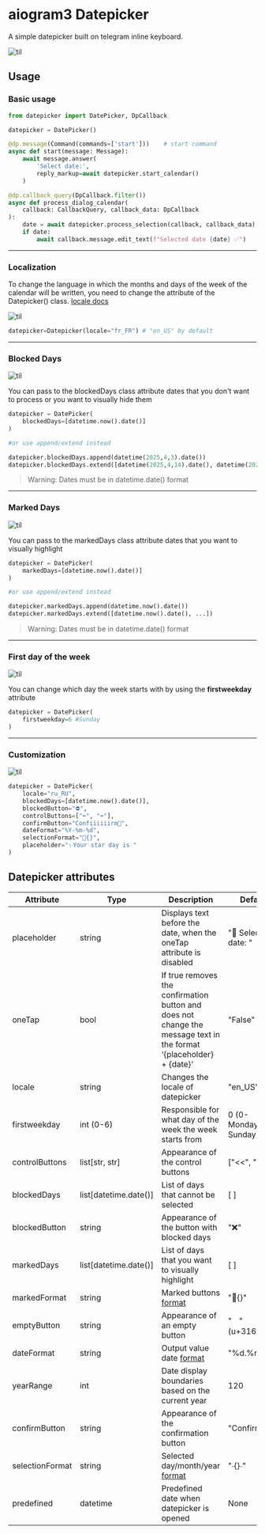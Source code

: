 # aiogram3 Datepicker
A simple datepicker built on telegram inline keyboard.

![til](img/gif1.gif)
## Usage

### Basic usage
```python
from datepicker import DatePicker, DpCallback

datepicker = DatePicker()

@dp.message(Command(commands=['start']))    # start command
async def start(message: Message):
    await message.answer(
        'Select date:', 
        reply_markup=await datepicker.start_calendar()
    )

@dp.callback_query(DpCallback.filter())
async def process_dialog_calendar(
    callback: CallbackQuery, callback_data: DpCallback
):
    date = await datepicker.process_selection(callback, callback_data)
    if date:
        await callback.message.edit_text(f"Selected date {date} ✅")
```
***
### Localization

To change the language in which the months and days of the week of the calendar will be written, you need to change the attribute of the Datepicker() class.
[locale docs](https://docs.python.org/3/library/locale.html)

![til](img/locale.png)

```python
datepicker=Datepicker(locale="fr_FR") # "en_US" by default
```
***
### Blocked Days
![til](img/blocked.png)

You can pass to the blockedDays class attribute dates that you don't want to process or you want to visually hide them
```python
datepicker = DatePicker(
    blockedDays=[datetime.now().date()]
)

#or use append/extend instead

datepicker.blockedDays.append(datetime(2025,4,3).date())
datepicker.blockedDays.extend([datetime(2025,4,14).date(), datetime(2025,4,15).date()])
```
> Warning: Dates must be in datetime.date() format
***
### Marked Days
![til](img/blocked.png)

You can pass to the markedDays class attribute dates that you want to visually highlight
```python
datepicker = DatePicker(
    markedDays=[datetime.now().date()]
)

#or use append/extend instead

datepicker.markedDays.append(datetime.now().date())
datepicker.markedDays.extend([datetime.now().date(), ...])
```
> Warning: Dates must be in datetime.date() format
***
### First day of the week
![til](img/weekday.png)

You can change which day the week starts with by using the **firstweekday** attribute

```python
datepicker = DatePicker(
    firstweekday=6 #Sunday
)
```
***
### Customization
![til](img/custom.png)

```python
datepicker = DatePicker(
    locale="ru_RU",
    blockedDays=[datetime.now().date()],
    blockedButton="⛔",
    controlButtons=["⬅", "➡"],
    confirmButton="Confiiiiiirm📌",
    dateFormat="%Y-%m-%d",
    selectionFormat="🍔{}",
    placeholder="✨Your star day is "
)
```
## Datepicker attributes

|Attribute|Type |Description|Default|
|---|---|---|---|
|placeholder| string | Displays text before the date, when the oneTap attribute is disabled|"📆 Selected date: "
|oneTap| bool|If true removes the confirmation button and does not change the message text in the format ‘{placeholder} + {date}’  |"False"
| locale| string | Changes the locale of datepicker | "en_US"
| firstweekday | int (0-6) | Responsible for what day of the week the week starts from | 0 (0-Monday, 6-Sunday)
| controlButtons | list[str, str] | Appearance of the control buttons | ["<<", ">>"]
| blockedDays | list[datetime.date()] | List of days that cannot be selected | [ ]
| blockedButton | string | Appearance of the button with blocked days | "❌"
| markedDays | list[datetime.date()] | List of days that you want to visually highlight | [ ]
| markedFormat | string | Marked buttons [format](https://docs.python.org/3/library/stdtypes.html#str.format)  | "📌{}"
| emptyButton | string | Appearance of an empty button | "ㅤ" (u+3164)
| dateFormat | string | Output value date [format](https://docs.python.org/3/library/datetime.html#strftime-and-strptime-behavior) | "%d.%m.%Y"
| yearRange | int | Date display boundaries based on the current year | 120
| confirmButton | string | Appearance of the confirmation button | "Confirm ✅"
| selectionFormat | string | Selected day/month/year [format](https://docs.python.org/3/library/stdtypes.html#str.format) |  "∙{}∙"
| predefined| datetime | Predefined date when datepicker is opened | None

